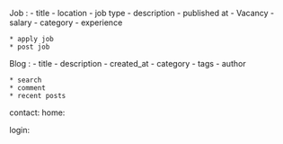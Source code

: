 Job : - title - location - job type - description - published at - Vacancy - salary - category - experience

    * apply job
    * post job

Blog : - title - description - created_at - category - tags - author

    * search
    * comment
    * recent posts

contact:
home:

login:
